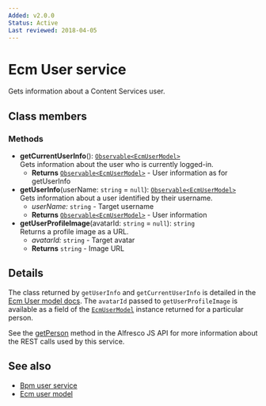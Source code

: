 ```yaml
---
Added: v2.0.0
Status: Active
Last reviewed: 2018-04-05
---
```


# Ecm User service

Gets information about a Content Services user.

## Class members

### Methods

-   **getCurrentUserInfo**(): [`Observable<EcmUserModel>`](../core/ecm-user.model.md)<br/>
    Gets information about the user who is currently logged-in.
    -   **Returns** [`Observable<EcmUserModel>`](../core/ecm-user.model.md) - User information as for getUserInfo
-   **getUserInfo**(userName: `string` = `null`): [`Observable<EcmUserModel>`](../core/ecm-user.model.md)<br/>
    Gets information about a user identified by their username.
    -   _userName:_ `string`  - Target username
    -   **Returns** [`Observable<EcmUserModel>`](../core/ecm-user.model.md) - User information
-   **getUserProfileImage**(avatarId: `string` = `null`): `string`<br/>
    Returns a profile image as a URL.
    -   _avatarId:_ `string`  - Target avatar
    -   **Returns** `string` - Image URL

## Details

The class returned by `getUserInfo` and `getCurrentUserInfo` is detailed
in the [Ecm User model docs](ecm-user.model.md). The `avatarId` passed to
`getUserProfileImage` is available as a field of the [`EcmUserModel`](../core/ecm-user.model.md) instance
returned for a particular person.

See the
[getPerson](https://github.com/Alfresco/alfresco-js-api/blob/master/src/alfresco-core-rest-api/docs/PeopleApi.md#getPerson)
method in the Alfresco JS API for more information about the REST calls used by this service.

## See also

-   [Bpm user service](bpm-user.service.md)
-   [Ecm user model](ecm-user.model.md)
